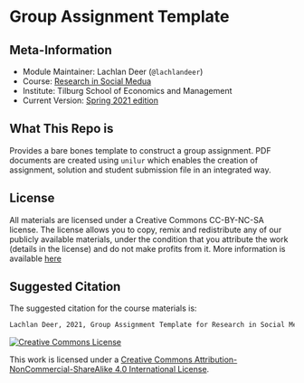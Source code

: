 # Group Assignment Template

## Meta-Information

* Module Maintainer: Lachlan Deer (`@lachlandeer`)
* Course: [Research in Social Medua](https://github.com/tisem-social-media)
* Institute: Tilburg School of Economics and Management
* Current Version: [Spring 2021 edition](https://tisem-social-media.github.io/2021-spring)

## What This Repo is

Provides a bare bones template to construct a group assignment.
PDF documents are created using `unilur` which enables the creation of assignment, solution and student submission file in an integrated way.

## License

All materials are licensed under a Creative Commons CC-BY-NC-SA license. The license allows you to copy, remix and redistribute any of our publicly available materials, under the condition that you attribute the work (details in the license) and do not make profits from it. More information is available [here](LICENSE.md)

## Suggested Citation

The suggested citation for the course materials is:

``` bash
Lachlan Deer, 2021, Group Assignment Template for Research in Social Media, TiSEM
```

<a rel="license" href="http://creativecommons.org/licenses/by-nc-sa/4.0/"><img alt="Creative Commons License" style="border-width:0" src="https://i.creativecommons.org/l/by-nc-sa/4.0/88x31.png" /></a><br />

This work is licensed under a <a rel="license" href="http://creativecommons.org/licenses/by-nc-sa/4.0/">Creative Commons Attribution-NonCommercial-ShareAlike 4.0 International License</a>.